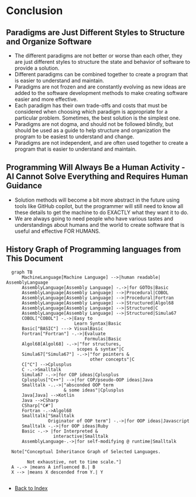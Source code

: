 # Conclusion

## Paradigms are Just Different Styles to Structure and Organize Software
  - The different paradigms are not better or worse than each other, they are just different styles to structure the
    state and behavior of software to provide a solution.
  - Different paradigms can be combined together to create a program that is easier to understand and maintain.
  - Paradigms are not frozen and are constantly evolving as new ideas are added to the software development
    methods to make creating software easier and more effective.
  - Each paradigm has their own trade-offs and costs that must be considered when
    choosing which paradigm is appropriate for a particular problem. Sometimes, the best solution is the simplest one.
  - Paradigms are not dogma, and should not be followed blindly, but should be used as a guide to help
    structure and organization the program to be easiest to understand and change.
  - Paradigms are not independent, and are often used together to create a program that is easier to
    understand and maintain.
 
## Programming Will Always Be a Human Activity - AI Cannot Solve Everything and Requires Human Guidance
  - Solution methods will become a bit more abstract in the future using tools like GitHub copilot, but the
    programmer will still need to know all these details to get the machine to do EXACTLY what they want it to do.
  - We are always going to need people who have various tastes and understandings about humans and the world to
    create software that is useful and effective FOR HUMANS.

## History Graph of Programming languages from This Document
  ```mermaid
    graph TB
        MachineLanguage[Machine Language] -->|human readable| AssemblyLanguage
        AssemblyLanguage[Assembly Language] -.->|for GOTOs|Basic
        AssemblyLanguage[Assembly Language] -->|Procedural|COBOL
        AssemblyLanguage[Assembly Language] -->|Procedural|Fortran
        AssemblyLanguage[Assembly Language] -->|Structured|Algol68
        AssemblyLanguage[Assembly Language] -->|Structured|C
        AssemblyLanguage[Assembly Language] -->|Structured|Simula67
        COBOL["COBOL"] -.->|Easy to 
                            Learn Syntax|Basic
        Basic["BASIC"] ---> VisualBasic
        Fortran["Fortran"] -.->|Evaluate 
                                Formulas|Basic
        Algol68[Algol68] -.->|"for structures, 
                             scopes & syntax"|C
        Simula67["Simula67"] -.->|"for pointers & 
                                  other concepts"|C
        C["C"] -->Cplusplus
        C -.->Smalltalk
        Simula67 -.->|for COP ideas|Cplusplus
        Cplusplus["C++"] -->|for COP/pseudo-OOP ideas|Java
        Smalltalk -..->|"absconded OOP term 
                        & some ideas"|Cplusplus
        Java[Java] -->Kotlin
        Java -->CSharp
        CSharp["C#"]
        Fortran -.->Algol68
        Smalltalk["Smalltalk
                  Originator of OOP term"] -.->|for OOP ideas|Javascript
        Smalltalk -.->|for OOP ideas|Ruby
        Basic -.-> |for Interpreted & 
                    interactive|Smalltalk
        AssemblyLanguage-.->|for self-modifying @ runtime|Smalltalk
    
    Note["Conceptual Inheritance Graph of Selected Languages.
          
          Not exhaustive, not to time scale."]
    A -.-> |means A influenced B.| B
    X --> |means X descended from Y.| Y
    
  ```

- [Back to Index](README.md)